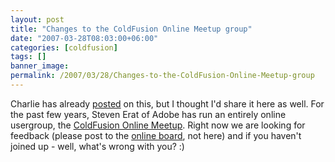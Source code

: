 ```yaml
---
layout: post
title: "Changes to the ColdFusion Online Meetup group"
date: "2007-03-28T08:03:00+06:00"
categories: [coldfusion]
tags: []
banner_image: 
permalink: /2007/03/28/Changes-to-the-ColdFusion-Online-Meetup-group
---
```


Charlie has already <a href="http://carehart.org/blog/client/index.cfm/2007/3/28/cf_online_meetup_group_leadership">posted</a> on this, but I thought I'd share it here as well. For the past few years, Steven Erat of Adobe has run an entirely online usergroup, the <a href="http://coldfusion.meetup.com/17/?track=i3/mu_laqocqeilq">ColdFusion Online Meetup</a>. Right now we are looking for feedback (please post to the <a href="http://coldfusion.meetup.com/17/messages/">online board</a>, not here) and if you haven't joined up - well, what's wrong with you? :)